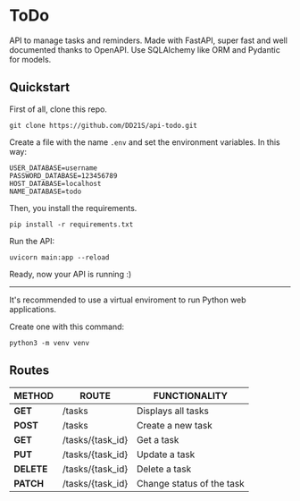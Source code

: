 # ToDo

API to manage tasks and reminders. Made with FastAPI, super fast and well documented thanks to OpenAPI. Use SQLAlchemy like ORM and Pydantic for models.

## Quickstart

First of all, clone this repo.

``
git clone https://github.com/DD21S/api-todo.git
``

Create a file with the name ``.env`` and set the environment variables. In this way:

	USER_DATABASE=username
	PASSWORD_DATABASE=123456789
	HOST_DATABASE=localhost
	NAME_DATABASE=todo

Then, you install the requirements.

``
pip install -r requirements.txt
``

Run the API:

``
uvicorn main:app --reload
``

Ready, now your API is running :&#41;

---

It's recommended to use a virtual enviroment to run Python web applications.

Create one with this command:

``
python3 -m venv venv
``

## Routes

| **METHOD**  | **ROUTE**                | **FUNCTIONALITY**              |
| ----------- | ------------------------ | ------------------------------ |
| **GET**     | /tasks                   | Displays all tasks             |
| **POST**    | /tasks                   | Create a new task              |
| **GET**     | /tasks/{task_id}         | Get a task                     |
| **PUT**     | /tasks/{task_id}         | Update a task                  |
| **DELETE**  | /tasks/{task_id}         | Delete a task                  |
| **PATCH**   | /tasks/{task_id}         | Change status of the task      | 
